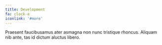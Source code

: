 ```yaml
---
title: Development
fa: clock-o
iconlink: '#more'
---
```


Praesent faucibusamus ater asmagna non nunc tristique rhoncus. Aliquam nib ante, tas id dictum aluctus libero.
